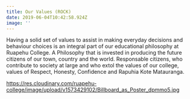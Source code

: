 ```yaml
---
title: Our Values (ROCK)
date: 2019-06-04T10:42:58.924Z
image: ''
---
```

Having a  solid set of  values to assist in making everyday decisions and behaviour choices is an integral part of our educational philosophy at Ruapehu College. A Philosophy that is invested in producing the future citizens of our town, country and the world. Responsable citizens, who contribute to society at large and who extol the values of our college, values of  Respect, Honesty, Confidence  and Rapuhia Kote Matauranga.



<https://res.cloudinary.com/ruapehu-college/image/upload/v1573429102/Billboard_as_Poster_dpmmo5.jpg>
